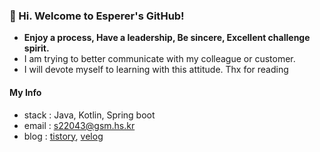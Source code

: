 ### 👋 Hi. Welcome to Esperer's GitHub!

- **Enjoy a process, Have a leadership, Be sincere, Excellent challenge spirit.**
- I am trying to better communicate with my colleague or customer.  
- I will devote myself to learning with this attitude. Thx for reading

#### My Info
- stack : Java, Kotlin, Spring boot
- email : s22043@gsm.hs.kr
- blog : [tistory](https://esperer.tistory.com), [velog](https://velog.io/@hope0206)
